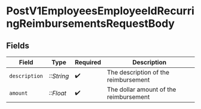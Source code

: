 # PostV1EmployeesEmployeeIdRecurringReimbursementsRequestBody


## Fields

| Field                                  | Type                                   | Required                               | Description                            |
| -------------------------------------- | -------------------------------------- | -------------------------------------- | -------------------------------------- |
| `description`                          | *::String*                             | :heavy_check_mark:                     | The description of the reimbursement   |
| `amount`                               | *::Float*                              | :heavy_check_mark:                     | The dollar amount of the reimbursement |